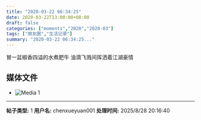 ```yaml
---
title: "2020-03-22 06:34:25"
date: 2020-03-22T13:00:00+08:00
draft: false
categories: ["moments","2020","2020-03"]
tags: ["朋友圈","生活记录"]
summary: "2020-03-22 06:34:25..."
---
```


冒一盆椒香四溢的水煮肥牛
油滴飞溅间挥洒着江湖豪情

## 媒体文件

- ![Media 1](/Moments/photos/2020-03-22/202003220634250.jpg)

---

**帖子类型:** 1
**用户名:** chenxueyuan001
**处理时间:** 2025/8/28 20:16:40